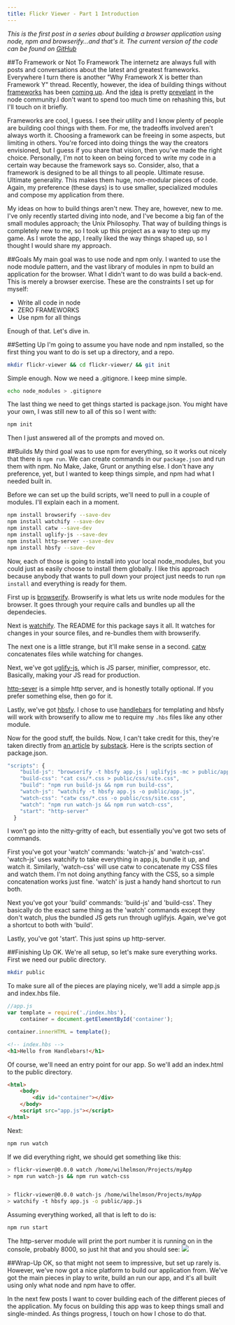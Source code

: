 ```yaml
---
title: Flickr Viewer - Part 1 Introduction
---    
```

_This is the first post in a series about building a browser application using node, npm and browserify...and that's it. The current version of the code can be found on [GitHub](http://github.com/wilhelmson/flickr-viewer)_

##To Framework or Not To Framework
The internetz are always full with posts and conversations about the latest and greatest frameworks. Everywhere I turn there is another "Why Framework X is better than Framework Y" thread. Recently, however, the idea of building things without [frameworks](http://blog.getify.com/silly-rabbit-frameworks-are-for-prototypes/) has been [coming up](http://codeofrob.com/entries/look-ma,-no-frameworks.html). And the [idea](http://dontkry.com/posts/code/using-npm-on-the-client-side.html) is pretty [prevelant](http://maxogden.com/node-packaged-modules.html) in the node community.I don't want to spend too much time on rehashing this, but I'll touch on it briefly.

Frameworks are cool, I guess. I see their utility and I know plenty of people are building cool things with them. For me, the tradeoffs involved aren't always worth it. Choosing a framework can be freeing in some aspects, but limiting in others. You're forced into doing things the way the creators envisioned, but I guess if you share that vision, then you've made the right choice. Personally, I'm not to keen on being forced to write my code in a certain way because the framework says so. Consider, also, that a framework is designed to be all things to all people. Ultimate resuse. Ultimate generality. This makes them huge, non-modular pieces of code. Again, my preference (these days) is to use smaller, specialized modules and compose my application from there.

My ideas on how to build things aren't new. They are, however, new to me. I've only recently started diving into node, and I've become a big fan of the small modules approach; the Unix Philosophy. That way of building things is completely new to me, so I took up this project as a way to step up my game. As I wrote the app, I really liked the way things shaped up, so I thought I would share my approach.

##Goals
My main goal was to use node and npm only. I wanted to use the node module pattern, and the vast library of modules in npm to build an application for the browser. What I didn't want to do was build a back-end. This is merely a browser exercise. These are the constraints I set up for myself:
	
- Write all code in node
- ZERO FRAMEWORKS
- Use npm for all things

Enough of that. Let's dive in.

##Setting Up
I'm going to assume you have node and npm installed, so the first thing you want to do is set up a directory, and a repo.
~~~ bash
mkdir flickr-viewer && cd flickr-viewer/ && git init
~~~

Simple enough. Now we need a .gitignore. I keep mine simple.
~~~ bash
echo node_modules > .gitignore
~~~

The last thing we need to get things started is package.json. You might have your own, I was still new to all of this so I went with:
~~~ bash
npm init
~~~
Then I just answered all of the prompts and moved on.

##Builds
My third goal was to use npm for everything, so it works out nicely that there is ```npm run```. We can create commands in our ```package.json``` and run them with npm. No Make, Jake, Grunt or anything else. I don't have any preference, yet, but I wanted to keep things simple, and npm had what I needed built in.

Before we can set up the build scripts, we'll need to pull in a couple of modules. I'll explain each in a moment.

~~~ bash
npm install browserify --save-dev
npm install watchify --save-dev
npm install catw --save-dev
npm install uglify-js --save-dev
npm install http-server --save-dev
npm install hbsfy --save-dev
~~~

Now, each of those is going to install into your local node_modules, but you could just as easily choose to install them globally. I like this approach because anybody that wants to pull down your project just needs to run ```npm install``` and everything is ready for them.

First up is [browserify](https://npmjs.org/package/browserify). Browserify is what lets us write node modules for the browser. It goes through your require calls and bundles up all the dependecies. 

Next is [watchify](https://npmjs.org/package/watchify). The README for this package says it all. It watches for changes in your source files, and re-bundles them with browserify.

The next one is a little strange, but it'll make sense in a second. [catw](https://npmjs.org/package/catw) concatenates files while watching for changes.

Next, we've got [uglify-js](https://npmjs.org/package/uglify-js), which is JS parser, minifier, compressor, etc. Basically, making your JS read for production.

[http-sever](https://npmjs.org/package/http-server) is a simple http server, and is honestly totally optional. If you prefer something else, then go for it.

Lastly, we've got [hbsfy](https://npmjs.org/package/hbsfy). I chose to use [handlebars](http://handlebarsjs.com/) for templating and hbsfy will work with browserify to allow me to require my ```.hbs``` files like any other module.

Now for the good stuff, the builds. Now, I can't take credit for this, they're taken directly from [an article](http://substack.net/task_automation_with_npm_run) by [substack](https://npmjs.org/~substack). Here is the scripts section of package.json.

~~~ javascript
"scripts": {
    "build-js": "browserify -t hbsfy app.js | uglifyjs -mc > public/app.js",
    "build-css": "cat css/*.css > public/css/site.css",
    "build": "npm run build-js && npm run build-css",
    "watch-js": "watchify -t hbsfy app.js -o public/app.js",
    "watch-css": "catw css/*.css -o public/css/site.css",
    "watch": "npm run watch-js && npm run watch-css",
    "start": "http-server"
  }
~~~

I won't go into the nitty-gritty of each, but essentially you've got two sets of commands. 

First you've got your 'watch' commands: 'watch-js' and 'watch-css'. 'watch-js' uses watchify to take everything in app.js, bundle it up, and watch it. Similarly, 'watch-css' will use catw to concatenate my CSS files and watch them. I'm not doing anything fancy with the CSS, so a simple concatenation works just fine. 'watch' is just a handy hand shortcut to run both.

Next you've got your 'build' commands: 'build-js' and 'build-css'. They basically do the exact same thing as the 'watch' commands except they don't watch, plus the bundled JS gets run through uglifyjs. Again, we've got a shortcut to both with 'build'.

Lastly, you've got 'start'. This just spins up http-server.

##Finishing Up
OK. We're all setup, so let's make sure everything works. First we need our public directory.

~~~ bash
mkdir public
~~~

To make sure all of the pieces are playing nicely, we'll add a simple app.js and index.hbs file.

~~~ javascript
//app.js
var template = require('./index.hbs'),
	container = document.getElementById('container');

container.innerHTML = template();
~~~

~~~ html
<!-- index.hbs -->
<h1>Hello from Handlebars!</h1>
~~~

Of course, we'll need an entry point for our app. So we'll add an index.html to the public directory.
~~~ html
<html>
	<body>
		<div id="container"></div>
	</body>
	<script src="app.js"></script>
</html>
~~~

Next:

~~~ bash
npm run watch
~~~

If we did everything right, we should get something like this:

~~~ bash
> flickr-viewer@0.0.0 watch /home/wilhelmson/Projects/myApp
> npm run watch-js && npm run watch-css


> flickr-viewer@0.0.0 watch-js /home/wilhelmson/Projects/myApp
> watchify -t hbsfy app.js -o public/app.js
~~~

Assuming everything worked, all that is left to do is:
~~~ bash
npm run start
~~~

The http-server  module will print the port number it is running on in the console, probably 8000, so just hit that and you should see:
![](/images/flickr-viewer-intro.png)

##Wrap-Up
OK, so that might not seem to impressive, but set up rarely is. However, we've now got a nice platform to build our application from. We've got the main pieces in play to write, build an run our app, and it's all built using only what node and npm have to offer.

In the next few posts I want to cover building each of the different pieces of the application. My focus on building this app was to keep things small and single-minded. As things progress, I touch on how I chose to do that.